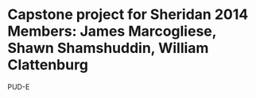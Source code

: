 Capstone project for Sheridan 2014 
Members: James Marcogliese, Shawn Shamshuddin, William Clattenburg
========

PUD-E

